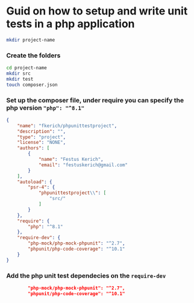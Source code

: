 # Guid on how to setup and write unit tests in a php application

```bash
mkdir project-name
```

### Create the folders

```bash
cd project-name
mkdir src
mkdir test
touch composer.json
```

### Set up the composer file, under require you can specify the php version `"php": "^8.1"`

```json
{
    "name": "fkerich/phpunittestproject",
    "description": "",
    "type": "project",
    "license": "NONE",
    "authors": [
        {
            "name": "Festus Kerich",
            "email": "festuskerich@gmail.com"
        }
    ],
    "autoload": {
        "psr-4": {
            "phpunittestproject\\": [
                "src/"
            ]
        }
    },
    "require": {
        "php": "^8.1"
    },
    "require-dev": {
        "php-mock/php-mock-phpunit": "^2.7",
        "phpunit/php-code-coverage": "^10.1"
    }
}
```

### Add the php unit test dependecies on the `require-dev`

```json
        "php-mock/php-mock-phpunit": "^2.7",
        "phpunit/php-code-coverage": "^10.1"
```


